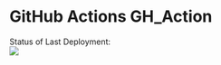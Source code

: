 # GitHub Actions GH_Action


Status of Last Deployment:<br>
<img src="https://github.com/jongold9/GH_Action/workflows/My-GitHubActions-Basics/badge.svg"><br>
 
